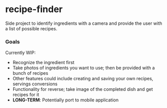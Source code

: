# recipe-finder
Side project to identify ingredients with a camera and provide the user with a list of possible recipes.
### Goals
Currently WIP:
* Recognize the ingredient first
* Take photos of ingredients you want to use; then be provided with a bunch of recipes
* Other features could include creating and saving your own recipes, servings conversions
* Functionality for reverse; take image of the completed dish and get recipes for it
* **LONG-TERM**: Potentially port to mobile application
